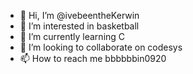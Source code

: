 - 👋 Hi, I’m @ivebeentheKerwin
- 👀 I’m interested in basketball
- 🌱 I’m currently learning C
- 💞️ I’m looking to collaborate on codesys
- 📫 How to reach me bbbbbbin0920

<!---
ivebeentheKerwin/ivebeentheKerwin is a ✨ special ✨ repository because its `README.md` (this file) appears on your GitHub profile.
You can click the Preview link to take a look at your changes.
--->
